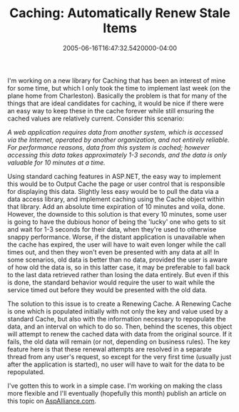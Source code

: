 ﻿---
title: "Caching: Automatically Renew Stale Items"
date: "2005-06-16T16:47:32.5420000-04:00"
description: I'm working on a new library for Caching that has been an interest
featuredImage: /img/default-post-image.jpg
---

I'm working on a new library for Caching that has been an interest of mine for some time, but which I only took the time to implement last week (on the plane home from Charleston). Basically the problem is that for many of the things that are ideal candidates for caching, it would be nice if there were an easy way to keep these in the cache forever while still ensuring the cached values are relatively current. Consider this scenario:

*A web application requires data from another system, which is accessed via the Internet, operated by another organization, and not entirely reliable. For performance reasons, data from this system is cached; however accessing this data takes approximately 1-3 seconds, and the data is only valuable for 10 minutes at a time.*

Using standard caching features in ASP.NET, the easy way to implement this would be to Output Cache the page or user control that is responsible for displaying this data. Slightly less easy would be to pull the data via a data access library, and implement caching using the Cache object within that library. Add an absolute time expiration of 10 minutes and voila, done. However, the downside to this solution is that every 10 minutes, some user is going to have the dubious honor of being the 'lucky' one who gets to sit and wait for 1-3 seconds for their data, when they're used to otherwise snappy performance. Worse, if the distant application is unavailable when the cache has expired, the user will have to wait even longer while the call times out, and then they won't even be presented with any data at all! In some scenarios, old data is better than no data, provided the user is aware of how old the data is, so in this latter case, it may be preferable to fall back to the last data retrieved rather than losing the data entirely. But even if this is done, the standard behavior would require the user to wait while the service timed out before they would be presented with the old data.

The solution to this issue is to create a Renewing Cache. A Renewing Cache is one which is populated initially with not only the key and value used by a standard Cache, but also with the information necessary to repopulate the data, and an interval on which to do so. Then, behind the scenes, this object will attempt to renew the cached data with data from the original source. If it fails, the old data will remain (or not, depending on business rules). The key feature here is that these renewal attempts are resolved in a separate thread from any user's request, so except for the very first time (usually just after the application is started), no user will have to wait for the data to be repopulated.

I've gotten this to work in a simple case. I'm working on making the class more flexible and I'll eventually (hopefully this month) publish an article on this topic on [AspAlliance.com](http://aspalliance.com/).

